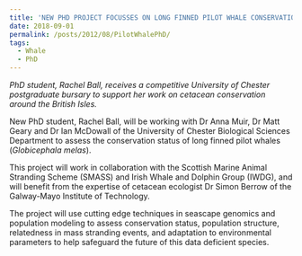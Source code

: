```yaml
---
title: 'NEW PHD PROJECT FOCUSSES ON LONG FINNED PILOT WHALE CONSERVATION'
date: 2018-09-01
permalink: /posts/2012/08/PilotWhalePhD/
tags:
  - Whale
  - PhD
---
```


_PhD student, Rachel Ball, receives a competitive University of Chester postgraduate bursary to support her work on cetacean conservation around the British Isles._

New PhD student, Rachel Ball, will be working with Dr Anna Muir, Dr Matt Geary and Dr Ian McDowall of the University of Chester Biological Sciences Department to assess the conservation status of long finned pilot whales (_Globicephala melas_).

This project will work in collaboration with the Scottish Marine Animal Stranding Scheme (SMASS) and Irish Whale and Dolphin Group (IWDG), and will benefit from the expertise of cetacean ecologist Dr Simon Berrow of the Galway-Mayo Institute of Technology.

The project will use cutting edge techniques in seascape genomics and population modeling to assess conservation status, population structure, relatedness in mass stranding events, and adaptation to environmental parameters to help safeguard the future of this data deficient species.
